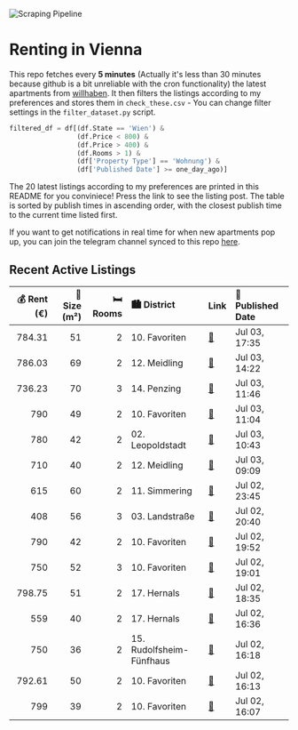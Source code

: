 ![Scraping Pipeline](https://github.com/AthomsG/renting-in-vienna/actions/workflows/run_pipeline.yml/badge.svg)


# Renting in Vienna

This repo fetches every **5 minutes** (Actually it's less than 30 minutes because github is a bit unreliable with the cron functionality) the latest apartments from [willhaben](https://www.willhaben.at/).
It then filters the listings according to my preferences and stores them in `check_these.csv` - You can change filter settings in the `filter_dataset.py` script.

```python
filtered_df = df[(df.State == 'Wien') & 
                 (df.Price < 800) &
                 (df.Price > 400) &
                 (df.Rooms > 1) &
                 (df['Property Type'] == 'Wohnung') &
                 (df['Published Date'] >= one_day_ago)]
```

The 20 latest listings according to my preferences are printed in this README for you conviniece! Press the link to see the listing post.
The table is sorted by publish times in ascending order, with the closest publish time to the current time listed first.

If you want to get notifications in real time for when new apartments pop up, you can join the telegram channel synced to this repo [here](https://t.me/+1HPAYOf5BSsyNTlk).

## Recent Active Listings

|   💰 Rent (€) |   📏 Size (m²) |   🛏️ Rooms | 🏙️ District              | Link                                                                                                                                                                                                                | 📅 Published Date   |
|-------------:|--------------:|-----------:|:-------------------------|:--------------------------------------------------------------------------------------------------------------------------------------------------------------------------------------------------------------------|:-------------------|
|       784.31 |            51 |          2 | 10. Favoriten            | [🔗](https://www.willhaben.at/iad/immobilien/d/mietwohnungen/wien/wien-1100-favoriten/provisionsfrei:-unbefristeter-51m%C2%B2-altbau-%2B-8m%C2%B2-terrasse-mit-einbauk%C3%BCche-und-lift---1100-wien%21-2016217767/) | Jul 03, 17:35      |
|       786.03 |            69 |          2 | 12. Meidling             | [🔗](https://www.willhaben.at/iad/immobilien/d/mietwohnungen/wien/wien-1120-meidling/helle-2-zimmer-dachgescho%C3%9Fwohnung-mit-loggia---1120-wien-erlgasse-21-23-1622952647/)                                       | Jul 03, 14:22      |
|       736.23 |            70 |          3 | 14. Penzing              | [🔗](https://www.willhaben.at/iad/immobilien/d/mietwohnungen/wien/wien-1140-penzing/wiener-wohnen-direktvergabe-vms-6/25-1281866554/)                                                                                | Jul 03, 11:46      |
|       790    |            49 |          2 | 10. Favoriten            | [🔗](https://www.willhaben.at/iad/immobilien/d/mietwohnungen/wien/wien-1100-favoriten/helle-m%C3%B6blierte-wohnung-1471798239/)                                                                                      | Jul 03, 11:04      |
|       780    |            42 |          2 | 02. Leopoldstadt         | [🔗](https://www.willhaben.at/iad/immobilien/d/mietwohnungen/wien/wien-1020-leopoldstadt/sch%C3%B6ne-ruhige-2-zimmer-wohnung-nahe-wu-und-praterpark-626188180/)                                                      | Jul 03, 10:43      |
|       710    |            40 |          2 | 12. Meidling             | [🔗](https://www.willhaben.at/iad/immobilien/d/mietwohnungen/wien/wien-1120-meidling/helle-15-zimmer-nahe-sch%C3%B6nbrunn-1783153900/)                                                                               | Jul 03, 09:09      |
|       615    |            60 |          2 | 11. Simmering            | [🔗](https://www.willhaben.at/iad/immobilien/d/mietwohnungen/wien/wien-1110-simmering/wohnung-direktvergabe-%28wohnticket-31.05.2025%29-mit-abl%C3%B6se-4.500%E2%82%AC-1657361863/)                                  | Jul 02, 23:45      |
|       408    |            56 |          3 | 03. Landstraße           | [🔗](https://www.willhaben.at/iad/immobilien/d/mietwohnungen/wien/wien-1030-landstra%C3%9Fe/wiener-wohnen-direktvergabe-vormerkschein-29.04.2024-3-zimmer-1962386555/)                                               | Jul 02, 20:40      |
|       790    |            42 |          2 | 10. Favoriten            | [🔗](https://www.willhaben.at/iad/immobilien/d/mietwohnungen/wien/wien-1100-favoriten/%2Aall-inklusive-apartment-schlafzimmer%2B-wohnzimmer%2A-n%C3%A4he-hauptbahnhof-2083203679/)                                   | Jul 02, 19:52      |
|       750    |            52 |          3 | 10. Favoriten            | [🔗](https://www.willhaben.at/iad/immobilien/d/mietwohnungen/wien/wien-1100-favoriten/helle-altbauwohnung-zum-wohlf%C3%BChlen-2015553389/)                                                                           | Jul 02, 19:01      |
|       798.75 |            51 |          2 | 17. Hernals              | [🔗](https://www.willhaben.at/iad/immobilien/d/mietwohnungen/wien/wien-1170-hernals/provisionsfrei:-ruhiger-51m%C2%B2-neubau-mit-2-zimmern-und-einbauk%C3%BCche---1170-wien-1147640200/)                             | Jul 02, 18:35      |
|       559    |            40 |          2 | 17. Hernals              | [🔗](https://www.willhaben.at/iad/immobilien/d/mietwohnungen/wien/wien-1170-hernals/studentenwohnung-1549221320/)                                                                                                    | Jul 02, 16:36      |
|       750    |            36 |          2 | 15. Rudolfsheim-Fünfhaus | [🔗](https://www.willhaben.at/iad/immobilien/d/mietwohnungen/wien/wien-1150-rudolfsheim-f%C3%BCnfhaus/2-zimmer-top-zustand-in-cityn%C3%A4he-1488761917/)                                                             | Jul 02, 16:18      |
|       792.61 |            50 |          2 | 10. Favoriten            | [🔗](https://www.willhaben.at/iad/immobilien/d/mietwohnungen/wien/wien-1100-favoriten/sofortbezug-vollm%C3%B6blierte-spitzenneubauwohnung-n%C3%A4chst-u1---keplerplatz-1993574057/)                                  | Jul 02, 16:13      |
|       799    |            39 |          2 | 10. Favoriten            | [🔗](https://www.willhaben.at/iad/immobilien/d/mietwohnungen/wien/wien-1100-favoriten/helle-gepflegte-singlewohnung-mit-parkblick---sofortbezug-1810488975/)                                                         | Jul 02, 16:07      |
